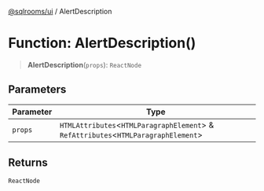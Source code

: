 [@sqlrooms/ui](../index.md) / AlertDescription

# Function: AlertDescription()

> **AlertDescription**(`props`): `ReactNode`

## Parameters

| Parameter | Type |
| ------ | ------ |
| `props` | `HTMLAttributes`\<`HTMLParagraphElement`\> & `RefAttributes`\<`HTMLParagraphElement`\> |

## Returns

`ReactNode`
